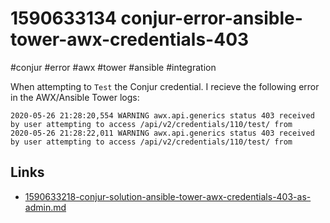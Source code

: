 # 1590633134 conjur-error-ansible-tower-awx-credentials-403
#conjur #error #awx #tower #ansible #integration

When attempting to `Test` the Conjur credential. I recieve the following error in the AWX/Ansible Tower logs:

```
2020-05-26 21:28:20,554 WARNING awx.api.generics status 403 received by user attempting to access /api/v2/credentials/110/test/ from
2020-05-26 21:28:22,011 WARNING awx.api.generics status 403 received by user attempting to access /api/v2/credentials/110/test/ from
```



## Links
- [1590633218-conjur-solution-ansible-tower-awx-credentials-403-as-admin.md](1590633218-conjur-solution-ansible-tower-awx-credentials-403-as-admin.md)

